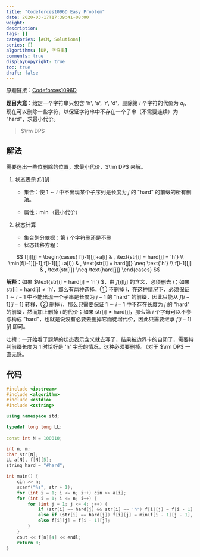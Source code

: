 ```yaml
---
title: "Codeforces1096D Easy Problem"
date: 2020-03-17T17:39:41+08:00
weight: 
description:
tags: []
categories: [ACM, Solutions]
series: []
algorithms: [DP, 字符串]
comments: true
displayCopyright: true
toc: true
draft: false
---
```


原题链接：[Codeforces1096D](https://codeforces.com/contest/1096/problem/D)

**题目大意**：给定一个字符串只包含 'h', 'a', 'r', 'd'，删除第 $i$ 个字符的代价为 $a_i$，现在可以删除一些字符，以保证字符串中不存在一个子串（不需要连续）为 "hard"，求最小代价。

<!--more-->

> $\rm DP$

## 解法

需要选出一些位删除的位置，求最小代价，$\rm DP$ 来解。

1. 状态表示 $f[i][j]$

    + 集合：使 $1\sim i$ 中不出现某个子序列是长度为 $j$ 的 "hard" 的前缀的所有删法。

    + 属性：$\min$（最小代价）

2. 状态计算

    + 集合划分依据：第 $i$ 个字符删还是不删
	+ 状态转移方程：

<div>

$$
f[i][j] = \begin{cases} 
f[i-1][j]+a[i] & , \text{str[i] = hard[j] = 'h'} \\
\min(f[i-1][j-1],f[i-1][j]+a[i]) & , \text{str[i] = hard[j]} \neq \text{'h'} \\
f[i-1][j] & , \text{str[i]} \neq \text{hard[j]}
\end{cases}
$$

</div>  

**解释**：如果 $\text{str[i] = hard[j] = 'h'} $，由 $f[i][j]$ 的含义，必须删去 $i$；如果 $\text{str[i] = hard[j]}  \neq \text{'h'}$，那么有两种选择，① 不删掉 $i$，在这种情况下，必须保证 $1 \sim i-1$ 中不能出现一个子串是长度为 $j-1$ 的 "hard" 的前缀，因此只能从 $f[i-1][j-1]$ 转移，② 删掉 $i$，那么只需要保证 $1 \sim i-1$ 中不存在长度为 $j$ 的 "hard" 的前缀，然而加上删掉 $i$ 的代价；如果 $\text{str[i]} \neq \text{hard[j]}$，那么第 $i$ 个字母可以不参与构成 "hard"，也就是说没有必要去删掉它而徒增代价，因此只需要继承 $f[i-1][j]$ 即可。

吐槽：一开始看了题解的状态表示含义就去写了，结果被边界卡的自闭了，需要特判前缀长度为 $1$ 时恰好是 'h' 字母的情况，这种必须要删掉。（对于 $\rm DP$ 一直无感。

## 代码

```cpp
#include <iostream>
#include <algorithm>
#include <cstdio>
#include <cstring>

using namespace std;

typedef long long LL; 
 
const int N = 100010;

int n, m;
char str[N];
LL a[N], f[N][5];
string hard = "#hard";

int main() {
    cin >> n;
    scanf("%s", str + 1);
    for (int i = 1; i <= n; i++) cin >> a[i];
    for (int i = 1; i <= n; i++) {
        for (int j = 1; j <= 4; j++) {
            if (str[i] == hard[j] && str[i] == 'h') f[i][j] = f[i - 1][j] + a[i];
            else if (str[i] == hard[j]) f[i][j] = min(f[i - 1][j - 1], f[i - 1][j] + a[i]);
            else f[i][j] = f[i - 1][j]; 
        }
    }
    cout << f[n][4] << endl;
    return 0;
}
```

